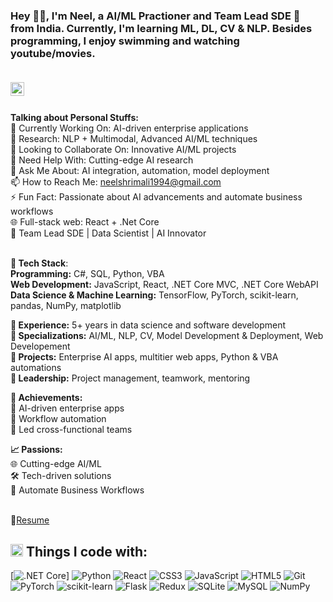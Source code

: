 ### Hey 👋🏽, I'm Neel, a AI/ML Practioner and Team Lead SDE 🚀 from India. Currently, I'm learning ML, DL, CV & NLP. Besides programming, I enjoy swimming and watching youtube/movies.<br/><br/>
<a href="https://www.linkedin.com/in/neel-shrimali-ba532a193/">
  <img align="left" alt="Neel Shrimali LinkedIn" width="22px" src="https://cdn.jsdelivr.net/npm/simple-icons@v3/icons/linkedin.svg" />
</a><br/><br/>

<!-- <img align="right" alt="GIF" src="https://media.giphy.com/media/836HiJc7pgzy8iNXCn/giphy.gif" /> -->
  
**Talking about Personal Stuffs:**<br/>
🔭 Currently Working On: AI-driven enterprise applications<br />
🧠 Research: NLP + Multimodal, Advanced AI/ML techniques<br />
👯 Looking to Collaborate On: Innovative AI/ML projects<br />
🤔 Need Help With: Cutting-edge AI research<br />
💬 Ask Me About: AI integration, automation, model deployment<br />
📫 How to Reach Me: neelshrimali1994@gmail.com<br />
⚡ Fun Fact: Passionate about AI advancements and automate business workflows <br />
🌐 Full-stack web: React + .Net Core<br />
🚀 Team Lead SDE | Data Scientist | AI Innovator<br /><br />

**🔧 Tech Stack**:<br />
**Programming:** C#, SQL, Python, VBA<br />
**Web Development:** JavaScript, React, .NET Core MVC, .NET Core WebAPI<br />
**Data Science & Machine Learning:** TensorFlow, PyTorch, scikit-learn, pandas, NumPy, matplotlib<br />

**🔹 Experience:** 5+ years in data science and software development<br />
**🔹 Specializations:** AI/ML, NLP, CV, Model Development & Deployment, Web Developement<br />
**🔹 Projects:** Enterprise AI apps, multitier web apps, Python & VBA automations<br />
**🔹 Leadership:** Project management, teamwork, mentoring<br />

**🌟 Achievements:**<br />
🚀 AI-driven enterprise apps<br />
🤖 Workflow automation<br />
👥 Led cross-functional teams<br />

**📈 Passions:**<br />
🌐 Cutting-edge AI/ML<br />
🛠️ Tech-driven solutions<br />
🌱 Automate Business Workflows<br /><br />

📝[Resume](https://github.com/neelshrimali/neelshrimali/blob/main/MyResumeUpdated.pdf)

## <img src="https://user-images.githubusercontent.com/59118459/194571601-3db32470-58c8-49e0-b201-5aedff2dcbbf.gif" alt="stars" width="20px" height="20px"/> Things I code with:

[![.NET Core](https://github.com/sanjusss/aliyun-ddns/actions/workflows/dotnet-core.yml/badge.svg?branch=master)]
![Python](http://img.shields.io/badge/Python-3776AB?style=flat-square&logo=python&logoColor=ffffff)
![React](https://img.shields.io/badge/React-%23007ACC?style=flat-square&logo=react&logoColor=white)
![CSS3](https://img.shields.io/badge/-CSS3-%231572B6?style=flat-square&logo=css3)
![JavaScript](https://img.shields.io/badge/-JavaScript-yellow?style=flat-square&logo=javascript&logoColor=white)
![HTML5](https://img.shields.io/badge/-HTML5-E34F26?style=flat-square&logo=html5&logoColor=ffffff)
![Git](https://img.shields.io/badge/-Git-F05032?style=flat-square&logo=git&logoColor=white)
![PyTorch](https://img.shields.io/badge/PyTorch-%23EE4C2C.svg?style=flat-square&logo=pytorch&logoColor=white)
![scikit-learn](https://img.shields.io/badge/scikit--learn-F06032.svg?style=flat-square&logo=scikit-learn&logoColor=white)
![Flask](https://img.shields.io/badge/Flask-311C87.svg?style=flat-square&logo=flask&logoColor=white)
![Redux](https://img.shields.io/badge/Redux-764ABC?style=flat-square&logo=redux&logoColor=white)
![SQLite](https://img.shields.io/badge/Sqlite-%2307405e.svg?style=flat-square&logo=sqlite&logoColor=white)
![MySQL](https://img.shields.io/badge/MySQL-%2307405e.svg?style=flat-square&logo=mysql&logoColor=white)
![NumPy](https://img.shields.io/badge/numpy-%23013243.svg?style=flat-square&logo=numpy&logoColor=white)

